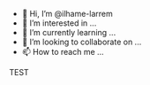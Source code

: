- 👋 Hi, I’m @ilhame-larrem
- 👀 I’m interested in ...
- 🌱 I’m currently learning ...
- 💞️ I’m looking to collaborate on ...
- 📫 How to reach me ...

TEST

<!---
ilhame-larrem/ilhame-larrem is a ✨ special ✨ repository because its `README.md` (this file) appears on your GitHub profile.
You can click the Preview link to take a look at your changes.
--->
